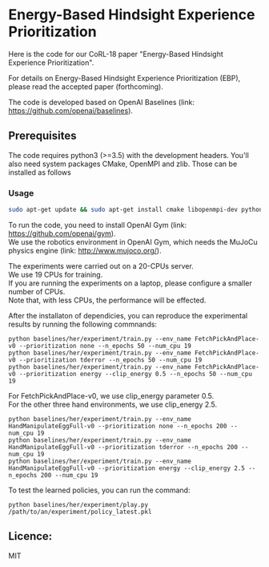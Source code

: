 # Energy-Based Hindsight Experience Prioritization

Here is the code for our CoRL-18 paper "Energy-Based Hindsight Experience Prioritization".  

For details on Energy-Based Hindsight Experience Prioritization (EBP), please read the accepted paper (forthcoming).  

The code is developed based on OpenAI Baselines (link: https://github.com/openai/baselines).   

## Prerequisites  

The code requires python3 (>=3.5) with the development headers. You'll also need system packages CMake, OpenMPI and zlib. Those can be installed as follows  

### Usage  
    
```bash
sudo apt-get update && sudo apt-get install cmake libopenmpi-dev python3-dev zlib1g-dev
```

To run the code, you need to install OpenAI Gym (link: https://github.com/openai/gym).  
We use the robotics environment in OpenAI Gym, which needs the MuJoCu physics engine (link: http://www.mujoco.org/).   

The experiments were carried out on a 20-CPUs server.  
We use 19 CPUs for training.  
If you are running the experiments on a laptop, please configure a smaller number of CPUs.  
Note that, with less CPUs, the performance will be effected.  

After the installaton of dependicies, you can reproduce the experimental results by running the following commnands:  
```
python baselines/her/experiment/train.py --env_name FetchPickAndPlace-v0 --prioritization none --n_epochs 50 --num_cpu 19 
python baselines/her/experiment/train.py --env_name FetchPickAndPlace-v0 --prioritization tderror --n_epochs 50 --num_cpu 19 
python baselines/her/experiment/train.py --env_name FetchPickAndPlace-v0 --prioritization energy --clip_energy 0.5 --n_epochs 50 --num_cpu 19 
```
For FetchPickAndPlace-v0, we use clip_energy parameter 0.5.  
For the other three hand environments, we use clip_energy 2.5.  

```
python baselines/her/experiment/train.py --env_name HandManipulateEggFull-v0 --prioritization none --n_epochs 200 --num_cpu 19 
python baselines/her/experiment/train.py --env_name HandManipulateEggFull-v0 --prioritization tderror --n_epochs 200 --num_cpu 19 
python baselines/her/experiment/train.py --env_name HandManipulateEggFull-v0 --prioritization energy --clip_energy 2.5 --n_epochs 200 --num_cpu 19 
```

To test the learned policies, you can run the command:  
```
python baselines/her/experiment/play.py /path/to/an/experiment/policy_latest.pkl
```

## Licence:

MIT